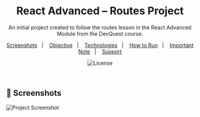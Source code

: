 <h1 align="center">React Advanced – Routes Project </h1>

<p align="center">An initial project created to follow the routes lesson in the React Advanced Module from the DevQuest course.</p>

<p align="center">
    <a href="#-screenshots">Screenshots</a>&nbsp;&nbsp;&nbsp;|&nbsp;&nbsp;&nbsp;
    <a href="#-objective">Objective</a>&nbsp;&nbsp;&nbsp;|&nbsp;&nbsp;&nbsp;
    <a href="#-technologies">Technologies</a>&nbsp;&nbsp;&nbsp;|&nbsp;&nbsp;&nbsp;
    <a href="#-how-to-run">How to Run</a>&nbsp;&nbsp;&nbsp;|&nbsp;&nbsp;&nbsp;
    <a href="#-important-note">Important Note</a>&nbsp;&nbsp;&nbsp;|&nbsp;&nbsp;&nbsp;
    <a href="#-support">Support</a>
</p>

<p align="center">
  <img alt="License" src="https://img.shields.io/static/v1?label=license&message=MIT&color=c920c9&labelColor=000000">
</p>

<br>

## 📸 Screenshots

<img src=".github/project-screenshot.png" alt="Project Screenshot">

<br>
